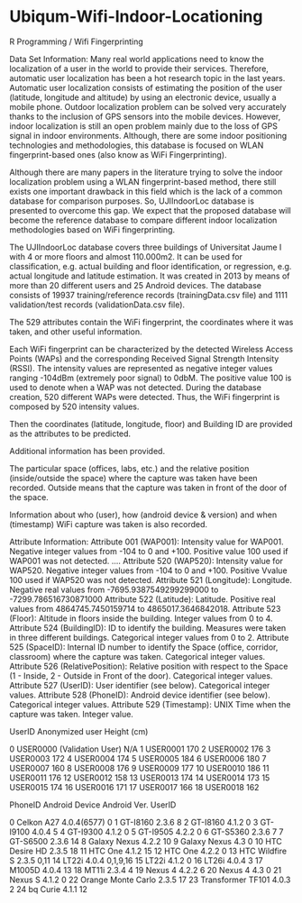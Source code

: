 # Ubiqum-Wifi-Indoor-Locationing
R Programming / Wifi Fingerprinting 

Data Set Information:
Many real world applications need to know the localization of a user in the world to provide their services. Therefore, automatic user localization has been a hot research topic in the last years. Automatic user localization consists of estimating the position of the user (latitude, longitude and altitude) by using an electronic device, usually a mobile phone. Outdoor localization problem can be solved very accurately thanks to the inclusion of GPS sensors into the mobile devices. However, indoor localization is still an open problem mainly due to the loss of GPS signal in indoor environments. Although, there are some indoor positioning technologies and methodologies, this database is focused on WLAN fingerprint-based ones (also know as WiFi Fingerprinting). 

Although there are many papers in the literature trying to solve the indoor localization problem using a WLAN fingerprint-based method, there still exists one important drawback in this field which is the lack of a common database for comparison purposes. So, UJIIndoorLoc database is presented to overcome this gap. We expect that the proposed database will become the reference database to compare different indoor localization methodologies based on WiFi fingerprinting. 

The UJIIndoorLoc database covers three buildings of Universitat Jaume I with 4 or more floors and almost 110.000m2. It can be used for classification, e.g. actual building and floor identification, or regression, e.g. actual longitude and latitude estimation. It was created in 2013 by means of more than 20 different users and 25 Android devices. The database consists of 19937 training/reference records (trainingData.csv file) and 1111 validation/test records (validationData.csv file). 

The 529 attributes contain the WiFi fingerprint, the coordinates where it was taken, and other useful information. 

Each WiFi fingerprint can be characterized by the detected Wireless Access Points (WAPs) and the corresponding Received Signal Strength Intensity (RSSI). The intensity values are represented as negative integer values ranging -104dBm (extremely poor signal) to 0dbM. The positive value 100 is used to denote when a WAP was not detected. During the database creation, 520 different WAPs were detected. Thus, the WiFi fingerprint is composed by 520 intensity values. 

Then the coordinates (latitude, longitude, floor) and Building ID are provided as the attributes to be predicted. 

Additional information has been provided. 

The particular space (offices, labs, etc.) and the relative position (inside/outside the space) where the capture was taken have been recorded. Outside means that the capture was taken in front of the door of the space. 

Information about who (user), how (android device & version) and when (timestamp) WiFi capture was taken is also recorded. 




Attribute Information:
Attribute 001 (WAP001): Intensity value for WAP001. Negative integer values from -104 to 0 and +100. Positive value 100 used if WAP001 was not detected. 
.... 
Attribute 520 (WAP520): Intensity value for WAP520. Negative integer values from -104 to 0 and +100. Positive Vvalue 100 used if WAP520 was not detected. 
Attribute 521 (Longitude): Longitude. Negative real values from -7695.9387549299299000 to -7299.786516730871000 
Attribute 522 (Latitude): Latitude. Positive real values from 4864745.7450159714 to 4865017.3646842018. 
Attribute 523 (Floor): Altitude in floors inside the building. Integer values from 0 to 4. 
Attribute 524 (BuildingID): ID to identify the building. Measures were taken in three different buildings. Categorical integer values from 0 to 2. 
Attribute 525 (SpaceID): Internal ID number to identify the Space (office, corridor, classroom) where the capture was taken. Categorical integer values. 
Attribute 526 (RelativePosition): Relative position with respect to the Space (1 - Inside, 2 - Outside in Front of the door). Categorical integer values. 
Attribute 527 (UserID): User identifier (see below). Categorical integer values. 
Attribute 528 (PhoneID): Android device identifier (see below). Categorical integer values. 
Attribute 529 (Timestamp): UNIX Time when the capture was taken. Integer value. 

UserID Anonymized user Height (cm) 

0 USER0000 (Validation User) N/A 
1 USER0001 170 
2 USER0002 176 
3 USER0003 172 
4 USER0004 174 
5 USER0005 184 
6 USER0006 180 
7 USER0007 160 
8 USER0008 176 
9 USER0009 177 
10 USER0010 186 
11 USER0011 176 
12 USER0012 158 
13 USER0013 174 
14 USER0014 173 
15 USER0015 174 
16 USER0016 171 
17 USER0017 166 
18 USER0018 162 

PhoneID Android Device Android Ver. UserID 

0 Celkon A27 4.0.4(6577) 0 
1 GT-I8160 2.3.6 8 
2 GT-I8160 4.1.2 0 
3 GT-I9100 4.0.4 5 
4 GT-I9300 4.1.2 0 
5 GT-I9505 4.2.2 0 
6 GT-S5360 2.3.6 7 
7 GT-S6500 2.3.6 14 
8 Galaxy Nexus 4.2.2 10 
9 Galaxy Nexus 4.3 0 
10 HTC Desire HD 2.3.5 18 
11 HTC One 4.1.2 15 
12 HTC One 4.2.2 0 
13 HTC Wildfire S 2.3.5 0,11 
14 LT22i 4.0.4 0,1,9,16 
15 LT22i 4.1.2 0 
16 LT26i 4.0.4 3 
17 M1005D 4.0.4 13 
18 MT11i 2.3.4 4 
19 Nexus 4 4.2.2 6 
20 Nexus 4 4.3 0 
21 Nexus S 4.1.2 0 
22 Orange Monte Carlo 2.3.5 17 
23 Transformer TF101 4.0.3 2
24 bq Curie 4.1.1 12
